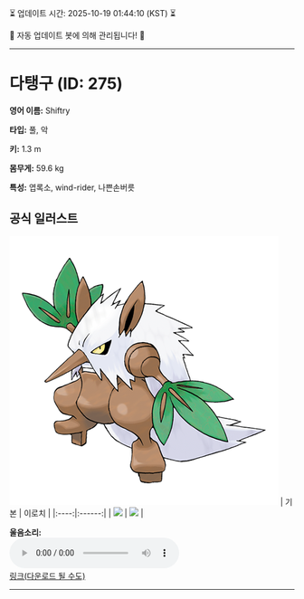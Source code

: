 
⏳ 업데이트 시간: 2025-10-19 01:44:10 (KST) ⏳

🤖 자동 업데이트 봇에 의해 관리됩니다! 🤖

---

# 다탱구 (ID: 275)
**영어 이름:** Shiftry

**타입:** 풀, 악

**키:** 1.3 m

**몸무게:** 59.6 kg

**특성:** 엽록소, wind-rider, 나쁜손버릇

## 공식 일러스트
![](https://raw.githubusercontent.com/PokeAPI/sprites/master/sprites/pokemon/other/official-artwork/275.png)
| 기본 | 이로치 |
|:----:|:------:|
| <img src="http://play.pokemonshowdown.com/sprites/ani/shiftry.gif" width="200"> | <img src="http://play.pokemonshowdown.com/sprites/ani-shiny/shiftry.gif" width="200"> |

**울음소리:**<br><audio controls src="https://raw.githubusercontent.com/PokeAPI/cries/main/cries/pokemon/latest/275.ogg"></audio><br> [링크(다운로드 될 수도)](https://raw.githubusercontent.com/PokeAPI/cries/main/cries/pokemon/latest/275.ogg)


---
